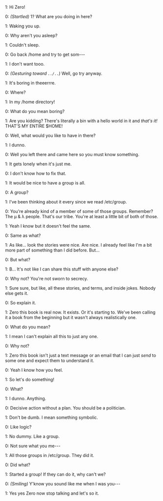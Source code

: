 1: Hi Zero!

0: _(Startled)_ 1? What are you doing in here?

1: Waking you up.

0: Why aren't you asleep?

1: Couldn't sleep.

0: Go back /home and try to get som---

1: I don't want tooo.

0: _(Gesturing toward `../..`)_ Well, go try anyway.

1: It's boring in theeerrre.

0: Where?

1: In my /home directory!

0: What do you mean boring?

1: Are you kidding? There's literally a bin with a hello world in it and _that's it!_ THAT'S MY ENTIRE \$HOME!

0: Well, what would you like to have in there?

1: I dunno.

0: Well you left there and came here so you must know something.

1: It gets lonely when it's just me.

0: I don't know how to fix that.

1: It would be nice to have a group is all.

0: A group?

1: I've been thinking about it every since we read /etc/group.

0: You're already kind of a member of some of those groups. Remember? The μ & λ people. That's our tribe. You're at least a little bit of both of those.

1: Yeah I know but it doesn't feel the same.

0: Same as what?

1: As like... look the stories were nice. Are nice. I already feel like I'm a bit more part of something than I did before. But...

0: But what?

1: B... It's not like I can share this stuff with anyone else?

0: Why not? You're not sworn to secrecy.

1: Sure sure, but like, all these stories, and terms, and inside jokes. Nobody else gets it.

0: So explain it.

1: Zero this book is real now. It exists. Or it's starting to. We've been calling it a book from the beginning but it wasn't always realistically one.

0: What do you mean?

1: I mean I can't explain all this to just any one.

0: Why not?

1: Zero this book isn't just a text message or an email that I can just _send_ to some one and expect them to understand it.

0: Yeah I know how you feel.

1: So let's do something!

0: What?

1: I dunno. Anything.

0: Decisive action without a plan. You should be a politician.

1: Don't be dumb. I mean something symbolic.

0: Like logic?

1: No dummy. Like a group.

0: Not sure what you me---

1: All those groups in /etc/group. They did it.

0: Did what?

1: Started a group! If they can do it, why can't we?

0: _(Smiling)_ Y'know you sound like me when I was you---

1: Yes yes Zero now stop talking and let's so it.